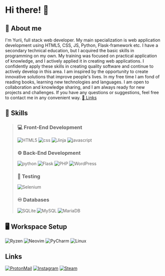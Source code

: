 # Hi there! 👋

## 🚀 About me
I'm Yurii, full stack web developer. My main specialization is web application development using HTML5, CSS, JS, Python, Flask-framework etc. I have a secondary technical education, but I acquired the basic skills in programming on my own. My training was focused on practical application of knowledge, and I actively applied it in creating web applications. I confidently apply these skills in creating quality software and continue to actively develop in this area. I am inspired by the opportunity to create innovative solutions that improve people's lives. In my free time I am fond of reading books, learning new technologies and languages. I am open to collaboration and knowledge sharing, and I am always ready for new projects and challenges. If you have any questions or suggestions, feel free to contact me in any convenient way. [🔗 Links](#Links)

## 🧠 Skills
> ### 💻 Front-End Development
> ![HTML5](https://img.shields.io/badge/html5-%23E34F26.svg?style=for-the-badge&logo=html5&logoColor=white)
> ![css](https://img.shields.io/badge/CSS-239120?&style=for-the-badge&logo=css3&logoColor=white)
> ![Jinja](https://img.shields.io/badge/jinja-white.svg?style=for-the-badge&logo=jinja&logoColor=black)
> ![javascript](https://img.shields.io/badge/JavaScript-323330?style=for-the-badge&logo=javascript&logoColor=F7DF1E)
> ### ⚙️ Back-End Development
> ![python](https://img.shields.io/badge/Python-3776AB?style=for-the-badge&logo=python&logoColor=white)
> ![Flask](https://img.shields.io/badge/flask-%23000.svg?style=for-the-badge&logo=flask&logoColor=white)
> ![PHP](https://img.shields.io/badge/PHP-777BB4?style=for-the-badge&logo=php&logoColor=white)
> ![WordPress](https://img.shields.io/badge/WordPress-%23117AC9.svg?style=for-the-badge&logo=WordPress&logoColor=white)
> ### 🧪 Testing
> ![Selenium](https://img.shields.io/badge/-selenium-%43B02A?style=for-the-badge&logo=selenium&logoColor=white)
> ### ♾️ Databases
> ![SQLite](https://img.shields.io/badge/SQLite-07405E?style=for-the-badge&logo=sqlite&logoColor=white)
> ![MySQL](https://img.shields.io/badge/mysql-4479A1.svg?style=for-the-badge&logo=mysql&logoColor=white)
> ![MariaDB](https://img.shields.io/badge/MariaDB-003545?style=for-the-badge&logo=mariadb&logoColor=white)

## 🖥️ Workspace Setup
  ![Ryzen](https://img.shields.io/badge/AMD-Ryzen_5-ED1C24?style=for-the-badge&logo=amd&logoColor=white)
  ![Neovim](https://img.shields.io/badge/NeoVim-%2357A143.svg?&style=for-the-badge&logo=neovim&logoColor=white)
  ![PyCharm](https://img.shields.io/badge/pycharm-143?style=for-the-badge&logo=pycharm&logoColor=black&color=black&labelColor=green)
  ![Linux](https://img.shields.io/badge/Linux-FCC624?style=for-the-badge&logo=linux&logoColor=black)
  
## Links
  [![ProtonMail](https://img.shields.io/badge/ProtonMail-8B89CC?style=for-the-badge&logo=protonmail&logoColor=white)](mailto:true.commercial.mail@proton.me)
  [![Instagram](https://img.shields.io/badge/Instagram-%23E4405F.svg?style=for-the-badge&logo=Instagram&logoColor=white)](https://www.instagram.com/fuckyourbrainsbitch/)
  [![Steam](https://img.shields.io/badge/steam-%23000000.svg?style=for-the-badge&logo=steam&logoColor=white)](https://steamcommunity.com/id/DangerHadgehog/)
